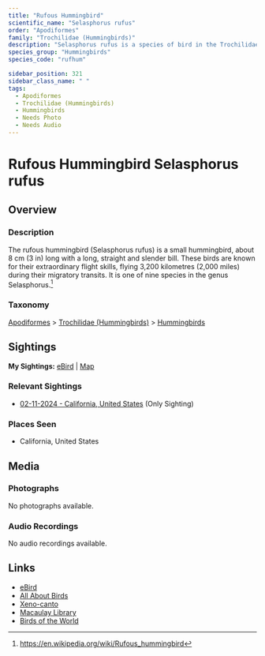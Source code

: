 ```yaml
---
title: "Rufous Hummingbird"
scientific_name: "Selasphorus rufus"
order: "Apodiformes"
family: "Trochilidae (Hummingbirds)"
description: "Selasphorus rufus is a species of bird in the Trochilidae (Hummingbirds) family. It has been observed 1 times."
species_group: "Hummingbirds"
species_code: "rufhum"

sidebar_position: 321
sidebar_class_name: " "
tags: 
  - Apodiformes
  - Trochilidae (Hummingbirds)
  - Hummingbirds
  - Needs Photo
  - Needs Audio
---
```


# Rufous Hummingbird <span className='sci_name'>Selasphorus rufus</span>

## Overview

### Description
The rufous hummingbird (Selasphorus rufus) is a small hummingbird, about 8 cm (3 in) long with a long, straight and slender bill. These birds are known for their extraordinary flight skills, flying 3,200 kilometres (2,000 miles) during their migratory transits. It is one of nine species in the genus Selasphorus.[^1]

[^1]: https://en.wikipedia.org/wiki/Rufous_hummingbird

### Taxonomy
[Apodiformes](/tags/apodiformes) > [Trochilidae (Hummingbirds)](/tags/trochilidae-hummingbirds) > [Hummingbirds](/tags/hummingbirds)


## Sightings

**My Sightings:** [eBird](https://ebird.org/lifelist?r=world&time=life&spp=rufhum) | [Map](/map?species_code=rufhum)

### Relevant Sightings

* [02-11-2024 - California, United States](https://ebird.org/checklist/S161327433) (Only Sighting)

### Places Seen

* California, United States



## Media
### Photographs
No photographs available.

### Audio Recordings
No audio recordings available.

## Links
* [eBird](https://ebird.org/species/rufhum) 
* [All About Birds](https://www.allaboutbirds.org/guide/rufhum) 
* [Xeno-canto](https://www.xeno-canto.org/species/selasphorus-rufus) 
* [Macaulay Library](https://search.macaulaylibrary.org/catalog?taxonCode=rufhum&sort=rating_rank_desc)
* [Birds of the World](https://birdsoftheworld.org/bow/species/rufhum)
